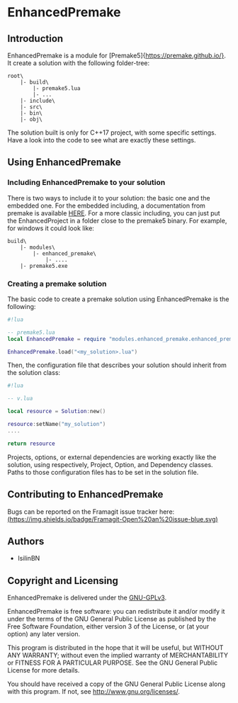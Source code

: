 # EnhancedPremake

## Introduction
EnhancedPremake is a module for [Premake5]{https://premake.github.io/}. It create a solution with the following folder-tree:
```
root\
	|- build\
    	|- premake5.lua
        |- ...
	|- include\
	|- src\
	|- bin\
	|- obj\
```
The solution built is only for C++17 project, with some specific settings. Have a look into the code to see what are exactly these settings.

## Using EnhancedPremake
### Including EnhancedPremake to your solution
There is two ways to include it to your solution: the basic one and the embedded one. For the embedded including, a documentation from premake is available [HERE](https://github.com/premake/premake-core/wiki/Embedding-Modules).
For a more classic including, you can just put the EnhancedProject in a folder close to the premake5 binary. For example, for windows it could look like:
```
build\
	|- modules\
		|- enhanced_premake\
    		|- ....
	|- premake5.exe
```
### Creating a premake solution
The basic code to create a premake solution using EnhancedPremake is the following:
```lua
#!lua

-- premake5.lua
local EnhancedPremake = require "modules.enhanced_premake.enhanced_premake"

EnhancedPremake.load("<my_solution>.lua")
```

Then, the configuration file that describes your solution should inherit from the solution class:
```lua
#!lua

-- v.lua

local resource = Solution:new()

resource:setName("my_solution")
....

return resource
```

Projects, options, or external dependencies are working exactly like the solution, using respectively, Project, Option, and Dependency classes.
Paths to those configuration files has to be set in the solution file.

## Contributing to EnhancedPremake

Bugs can be reported on the Framagit issue tracker here: [(https://img.shields.io/badge/Framagit-Open%20an%20issue-blue.svg)](https://framagit.org/simnomce_u/enhanced_premake/issues)

## Authors
* IsilinBN

## Copyright and Licensing
EnhancedPremake is delivered under the [GNU-GPLv3](https://www.gnu.org/licenses/gpl-3.0.fr.html).

EnhancedPremake is free software: you can redistribute it and/or modify it under the terms of the GNU General Public License as published by the Free Software Foundation, either version 3 of the License, or (at your option) any later version.

This program is distributed in the hope that it will be useful, but WITHOUT ANY WARRANTY; without even the implied warranty of MERCHANTABILITY or FITNESS FOR A PARTICULAR PURPOSE.  See the GNU General Public License for more details.

You should have received a copy of the GNU General Public License along with this program.  If not, see <http://www.gnu.org/licenses/>.
